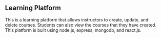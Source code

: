 ## Learning Platform

This is a learning platform that allows instructors to create, update, and delete courses. Students can also view the courses that they have created. This platform is built using node.js, express, mongodb, and react.js.

